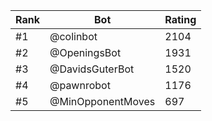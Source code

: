 Rank|Bot|Rating
---|---|---
#1|@colinbot|2104
#2|@OpeningsBot|1931
#3|@DavidsGuterBot|1520
#4|@pawnrobot|1176
#5|@MinOpponentMoves|697
